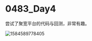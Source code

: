 # 0483_Day4





尝试了聚宽平台的代码与回测，非常有趣。



![1584589778405](C:\Users\hasee\AppData\Roaming\Typora\typora-user-images\1584589778405.png)



